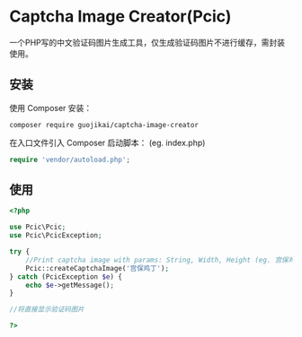 Captcha Image Creator(Pcic)
===========================
一个PHP写的中文验证码图片生成工具，仅生成验证码图片不进行缓存，需封装使用。

安装
----
使用 Composer 安装：

```
composer require guojikai/captcha-image-creator
```
在入口文件引入 Composer 启动脚本： (eg. index.php)

```php
require 'vendor/autoload.php';
```

使用
----
```php
<?php

use Pcic\Pcic;
use Pcic\PcicException;

try {
	//Print captcha image with params: String, Width, Height (eg. 宫保鸡丁, 180, 60)
	Pcic::createCaptchaImage('宫保鸡丁'); 
} catch (PcicException $e) {
	echo $e->getMessage();
}

//将直接显示验证码图片

?>
```


